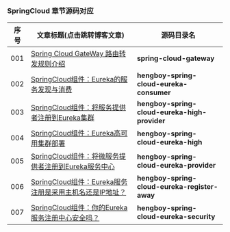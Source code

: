 ### SpringCloud 章节源码对应

| 序号 | 文章标题(点击跳转博客文章)                                   | 源码目录名                                    |
| ---- | ------------------------------------------------------------ | --------------------------------------------- |
| 001  | [Spring Cloud GateWay 路由转发规则介绍](<http://blog.yuqiyu.com/spring-cloud-gateway-predicate.html>) | **spring-cloud-gateway**                      |
| 002  | [SpringCloud组件：Eureka的服务发现与消费](<http://blog.yuqiyu.com/spring-cloud-eureka-consumer.html>) | **hengboy-spring-cloud-eureka-consumer**      |
| 003  | [SpringCloud组件：将服务提供者注册到Eureka集群](<http://blog.yuqiyu.com/spring-cloud-eureka-high-provider.html>) | **hengboy-spring-cloud-eureka-high-provider** |
| 004  | [SpringCloud组件：Eureka高可用集群部署](<http://blog.yuqiyu.com/spring-cloud-eureka-high.html>) | **hengboy-spring-cloud-eureka-high**          |
| 005  | [SpringCloud组件：将微服务提供者注册到Eureka服务中心](<http://blog.yuqiyu.com/spring-cloud-eureka-provider.html>) | **hengboy-spring-cloud-eureka-provider**      |
| 006  | [SpringCloud组件：Eureka服务注册是采用主机名还是IP地址？](<http://blog.yuqiyu.com/spring-cloud-eureka-register-away.html>) | **hengboy-spring-cloud-eureka-register-away** |
| 007  | [SpringCloud组件：你的Eureka服务注册中心安全吗？](<http://blog.yuqiyu.com/spring-cloud-eureka-security.html>) | **hengboy-spring-cloud-eureka-security**      |

